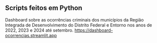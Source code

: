 ## Scripts feitos em Python

Dashboard sobre as ocorrências criminais dos municípios da Região Integrada de Desenvolvimento do Distrito Federal e Entorno nos anos de 2022, 2023 e 2024 até setembro.
https://dashboard-ocorrencias.streamlit.app

